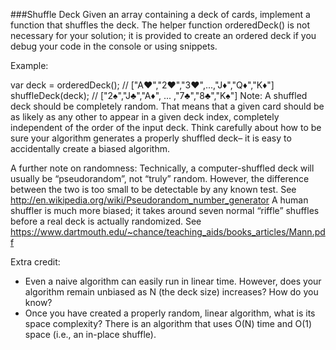###Shuffle Deck
Given an array containing a deck of cards, implement a function that shuffles the deck. The helper function orderedDeck() is not necessary for your solution; it is provided to create an ordered deck if you debug your code in the console or using snippets.

Example:

 var deck = orderedDeck();
 // ["A♥","2♥","3♥",...,"J♦","Q♦","K♦"]
 shuffleDeck(deck);
 // ["2♠","J♣","A♦", ... ,"7♣","8♣","K♠"]
Note:
A shuffled deck should be completely random. That means that a given card should be as likely as any other to appear in a given deck index, completely independent of the order of the input deck. Think carefully about how to be sure your algorithm generates a properly shuffled deck– it is easy to accidentally create a biased algorithm.

A further note on randomness:
Technically, a computer-shuffled deck will usually be “pseudorandom”, not “truly” random. However, the difference between the two is too small to be detectable by any known test. See http://en.wikipedia.org/wiki/Pseudorandom_number_generator
A human shuffler is much more biased; it takes around seven normal “riffle” shuffles before a real deck is actually randomized. See https://www.dartmouth.edu/~chance/teaching_aids/books_articles/Mann.pdf

Extra credit:
- Even a naive algorithm can easily run in linear time. However, does your algorithm remain unbiased as N (the deck size) increases? How do you know?
- Once you have created a properly random, linear algorithm, what is its space complexity? There is an algorithm that uses O(N) time and O(1) space (i.e., an in-place shuffle).
